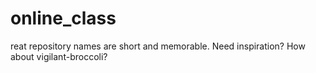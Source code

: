 # online_class
reat repository names are short and memorable. Need inspiration? How about vigilant-broccoli?
